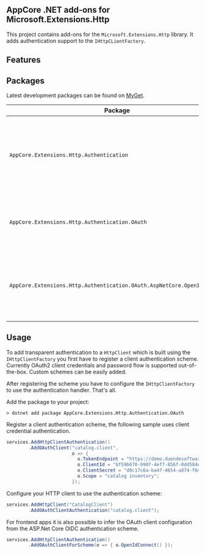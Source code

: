 AppCore .NET add-ons for Microsoft.Extensions.Http
--------------------

This project contains add-ons for the `Microsoft.Extensions.Http` library. It adds authentication support to the `IHttpCLientFactory`.

## Features


## Packages

Latest development packages can be found on [MyGet](https://www.myget.org/gallery/appcorenet).

| Package                                                                 | Description                                                                                                       |
|-------------------------------------------------------------------------|-------------------------------------------------------------------------------------------------------------------|
| `AppCore.Extensions.Http.Authentication`                                | Provides extensions which adds support for authenticating a HttpClient using different authentication standards.  |
| `AppCore.Extensions.Http.Authentication.OAuth`                          | Adds support for authenticating a HttpClient using OAuth2 bearer tokens.                                          |
| `AppCore.Extensions.Http.Authentication.OAuth.AspNetCore.OpenIdConnect` | Adds support for deriving token client configuration from ASP.NET Core OpenID connect authentication schemes.     |

## Usage

To add transparent authentication to a `HttpClient` which is built using the `IHttpClientFactory` you first have to register a client authentication scheme.
Currently OAuth2 client credentials and password flow is supported out-of-the-box. Custom schemes can be easily added.

After registering the scheme you have to configure the `IHttpClientFactory` to use the authentication handler. That's all.

Add the package to your project:

```shell
> dotnet add package AppCore.Extensions.Http.Authentication.OAuth
```

Register a client authentication scheme, the following sample uses client credential authentication.

```csharp
services.AddHttpClientAuthentication()
        .AddOAuthClient("catalog.client",
                        o => {
                          o.TokenEndpoint = "https://demo.duendesoftware.com/connect/token";
                          o.ClientId = "6f59b670-990f-4ef7-856f-0dd584ed1fac";
                          o.ClientSecret = "d0c17c6a-ba47-4654-a874-f6d576cdf799";
                          o.Scope = "catalog inventory";
                        });
```

Configure your HTTP client to use the authentication scheme:

```csharp
services.AddHttpClient("CatalogClient")
        .AddOAuthClientAuthentication("catalog.client");
```

For frontend apps it is also possible to infer the OAuth client configuration from the ASP.Net Core
OIDC authentication scheme.

```csharp
services.AddHttpClientAuthentication()
        .AddOAuthClientForScheme(o => { o.OpenIdConnect() });
```